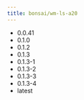 ```yaml
---
title: bonsai/wm-ls-a20
---
```

- 0.0.41
- 0.1.0
- 0.1.2
- 0.1.3
- 0.1.3-1
- 0.1.3-2
- 0.1.3-3
- 0.1.3-4
- latest

